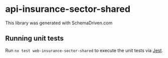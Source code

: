 
# api-insurance-sector-shared

This library was generated with SchemaDriven.com

## Running unit tests

Run `nx test web-insurance-sector-shared` to execute the unit tests via [Jest](https://jestjs.io).

